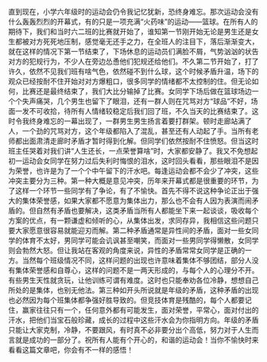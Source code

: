 直到现在，小学六年级时的运动会仍令我记忆犹新，恐终身难忘。那次运动会没有什么轰轰烈烈的开幕式，有的只是一项充满“火药味”的运动——篮球。在所有人的期待下，我们和当时六二班的比赛就开始了，谁知第一节刚开始无论是男生还是女生都被对方死死地压制，感觉毫无还手之力，在全班人的注目下，落后渐渐变大，就在这样的情况下第一节结束了，下场休息的运动员们满脸不屑，气势汹汹的状告对方的犯规行为，不少人在旁边怂恿他们犯规还给他们。不久第二节开始了，打了许久，依然不见我们班有啥气色，依然碰不到什么球，这个时候矛盾升温，场下的观众已经按耐不住开始对对方爆粗口，很多同学的情绪都不太控制的住。但无论如何，比赛还是最终结束了，我们大比分输掉了比赛。女同学下场后做在篮球场边一个个失声痛哭，几个男生也留下了眼泪，还有一群人则在咒骂对方“球品”不好，场面一发不可收拾，待所有人情绪较稳定后我们回了班，不久当天的比赛结束了。这时令我终身难忘的一幕出现了，一群男生男生扬言着要打群架。顿时走廊站满了人，一个劲的咒骂对方，这个年级都陷入了混乱，甚至还有人动起了手。当所有老师都出面肃清走廊时矛盾才暂时得到化解。但同学们依然按耐不住愤怒。但当这时班主任哭着对我们讲“人生还长，一点荣誉算啥”时，大家都安静了。我又不免想起初一运动会女同学在努力过后失利时悔恨的泪水，这时回头看看，那些眼泪不是因为荣誉，也许是为了一个个中午留下的汗水吧。每逢运动会都不会少了冲突，这些冲突主要分为三种。第一种大概是意见冲突，历年来开幕式都是很重要的环节，为了这样一个环节一些同学有了争论，有了不愉快。首先不得不说这种争论正出于强大的集体荣誉感，如果大家都不愿意为集体出力，那么也不会有人因为表演而闹矛盾的。但自然有矛盾也要解决，这类矛盾当所有人都能坐下来一起谈谈，吸收每个方案的优点，有一颗谦虚和倾听的心，从集体出发，求同存异，我相信这些问题只要大家愿意很容易就能迎刃而解。第二种矛盾通常是异性间的矛盾，面对一些女同学的体育不太好，男同学可能会讥讽甚至嘲笑，而面对一些男同学得懒散，女同学则会勃然大怒。但让我站在客观的角度来说，异性的矛盾常常女同学是正确的一方。当然每个班级情况不同，这样问题的出现也许意味着集体不够团结，部分人没有集体荣誉感和自尊心，这样的问题不是一两天形成的，与每个人的心理分不开。有些男生天性就贪玩，让他训练可谓有难度。这时也只能奉劝各位冷静，想想自己所处的是集体，也别无他法。第三种如开头所说就是年级的矛盾，这种矛盾的出现也必然因为每个班集体都争强好胜导致的。但竞技体育是残酷的，每个人都要记住，赢家往往只有一个，任何意外都有可能发生，面对荣誉，平常心，面对付出的汗水，把他们当宝石般珍藏，成长的过程中这些汗水会为你指明方向。年级的矛盾只能让大家克制，冷静，不要跟风，有时真不必非要分出个高低，努力对于人生而言就是成功的一部分了。祝所有人能有个开心的，和谐的运动会！当你不愉快时来看看这篇文章吧，你会有不一样的感悟！
<!-- ##{"timestamp":1444827420}## -->